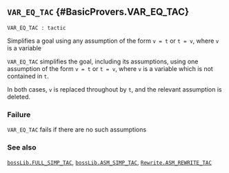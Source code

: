 ## `VAR_EQ_TAC` {#BasicProvers.VAR_EQ_TAC}


```
VAR_EQ_TAC : tactic
```



Simplifies a goal using any assumption of
the form `v = t` or `t = v`, where `v` is a variable


`VAR_EQ_TAC` simplifies the goal, including its assumptions,
using one assumption of
the form `v = t` or `t = v`, where `v` is a variable
which is not contained in `t`.

In both cases, `v` is replaced throughout by `t`,
and the relevant assumption is deleted.

### Failure

`VAR_EQ_TAC` fails if there are no such assumptions

### See also

[`bossLib.FULL_SIMP_TAC`](#bossLib.FULL_SIMP_TAC), [`bossLib.ASM_SIMP_TAC`](#bossLib.ASM_SIMP_TAC), [`Rewrite.ASM_REWRITE_TAC`](#Rewrite.ASM_REWRITE_TAC)

